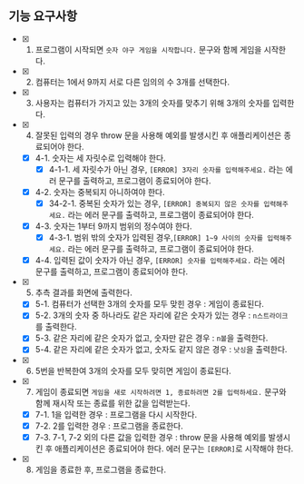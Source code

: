 ## 기능 요구사항

- [x] 1. 프로그램이 시작되면 `숫자 야구 게임을 시작합니다.` 문구와 함께 게임을 시작한다.
- [x] 2. 컴퓨터는 1에서 9까지 서로 다른 임의의 수 3개를 선택한다.
- [x] 3. 사용자는 컴퓨터가 가지고 있는 3개의 숫자를 맞추기 위해 3개의 숫자를 입력한다.
- [x] 4. 잘못된 입력의 경우 throw 문을 사용해 예외를 발생시킨 후 애플리케이션은 종료되어야 한다.
  - [x] 4-1. 숫자는 세 자릿수로 입력해야 한다.
    - [x] 4-1-1. 세 자릿수가 아닌 경우, `[ERROR] 3자리 숫자를 입력해주세요.` 라는 에러 문구를 출력하고, 프로그램이 종료되어야 한다.
  - [x] 4-2. 숫자는 중복되지 아니하여야 한다.
    - [x] 34-2-1. 중복된 숫자가 있는 경우, `[ERROR] 중복되지 않은 숫자를 입력해주세요.` 라는 에러 문구를 출력하고, 프로그램이 종료되어야 한다.
  - [x] 4-3. 숫자는 1부터 9까지 범위의 정수여야 한다.
    - [x] 4-3-1. 범위 밖의 숫자가 입력된 경우,`[ERROR] 1~9 사이의 숫자를 입력해주세요.` 라는 에러 문구를 출력하고, 프로그램이 종료되어야 한다.
  - [x] 4-4. 입력된 값이 숫자가 아닌 경우, `[ERROR] 숫자를 입력해주세요.` 라는 에러 문구를 출력하고, 프로그램이 종료되어야 한다.
- [x] 5. 추측 결과를 화면에 출력한다.
  - [x] 5-1. 컴퓨터가 선택한 3개의 숫자를 모두 맞힌 경우 : 게임이 종료된다.
  - [x] 5-2. 3개의 숫자 중 하나라도 같은 자리에 같은 숫자가 있는 경우 : `n스트라이크`를 출력한다.
  - [x] 5-3. 같은 자리에 같은 숫자가 없고, 숫자만 같은 경우 : `n볼`을 출력한다.
  - [x] 5-4. 같은 자리에 같은 숫자가 없고, 숫자도 같지 않은 경우 : `낫싱`을 출력한다.
- [x] 6. 5번을 반복한여 3개의 숫자를 모두 맞히면 게임이 종료된다.
- [x] 7. 게임이 종료되면 `게임을 새로 시작하려면 1, 종료하려면 2를 입력하세요.` 문구와 함께 재시작 또는 종료를 위한 값을 입력받는다.
  - [x] 7-1. 1을 입력한 경우 : 프로그램을 다시 시작한다.
  - [x] 7-2. 2를 입력한 경우 : 프로그램을 종료한다.
  - [x] 7-3. 7-1, 7-2 외의 다른 값을 입력한 경우 : throw 문을 사용해 예외를 발생시킨 후 애플리케이션은 종료되어야 한다. 에러 문구는 `[ERROR]`로 시작해야 한다.
- [x] 8. 게임을 종료한 후, 프로그램을 종료한다.
